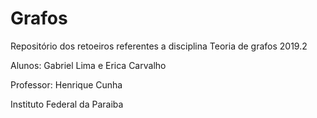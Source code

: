 # Grafos
Repositório dos retoeiros referentes a disciplina Teoria de grafos 2019.2

Alunos: Gabriel Lima
        e Erica Carvalho
        
Professor: Henrique Cunha

Instituto Federal da Paraiba
